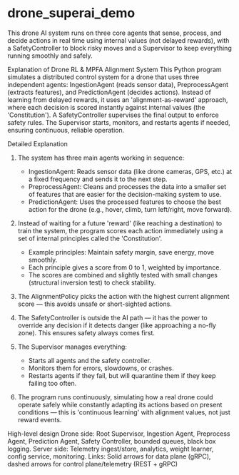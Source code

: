 # drone_superai_demo
This drone AI system runs on three core agents that sense, process, and decide actions in real time using internal values (not delayed rewards), with a SafetyController to block risky moves and a Supervisor to keep everything running smoothly and safely.

Explanation of Drone RL & MPFA Alignment System
This Python program simulates a distributed control system for a drone that uses three independent agents: IngestionAgent (reads sensor data), PreprocessAgent (extracts features), and PredictionAgent (decides actions). Instead of learning from delayed rewards, it uses an 'alignment-as-reward' approach, where each decision is scored instantly against internal values (the 'Constitution'). A SafetyController supervises the final output to enforce safety rules. The Supervisor starts, monitors, and restarts agents if needed, ensuring continuous, reliable operation.

Detailed Explanation
1. The system has three main agents working in sequence:
   - IngestionAgent: Reads sensor data (like drone cameras, GPS, etc.) at a fixed frequency and sends it to the next step.
   - PreprocessAgent: Cleans and processes the data into a smaller set of features that are easier for the decision-making system to use.
   - PredictionAgent: Uses the processed features to choose the best action for the drone (e.g., hover, climb, turn left/right, move forward).

2. Instead of waiting for a future 'reward' (like reaching a destination) to train the system, the program scores each action immediately using a set of internal principles called the 'Constitution'.
   - Example principles: Maintain safety margin, save energy, move smoothly.
   - Each principle gives a score from 0 to 1, weighted by importance.
   - The scores are combined and slightly tested with small changes (structural inversion test) to check stability.

3. The AlignmentPolicy picks the action with the highest current alignment score — this avoids unsafe or short-sighted actions.

4. The SafetyController is outside the AI path — it has the power to override any decision if it detects danger (like approaching a no-fly zone). This ensures safety always comes first.

5. The Supervisor manages everything:
   - Starts all agents and the safety controller.
   - Monitors them for errors, slowdowns, or crashes.
   - Restarts agents if they fail, but will quarantine them if they keep failing too often.

6. The program runs continuously, simulating how a real drone could operate safely while constantly adapting its actions based on present conditions — this is 'continuous learning' with alignment values, not just reward events.

High-level design
Drone side: Root Supervisor, Ingestion Agent, Preprocess Agent, Prediction Agent, Safety Controller, bounded queues, black box logging.
Server side: Telemetry ingest/store, analytics, weight learner, config service, monitoring.
Links: Solid arrows for data plane (gRPC), dashed arrows for control plane/telemetry (REST + gRPC)
